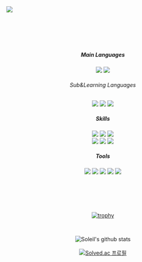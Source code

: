 <img align="center" src="https://capsule-render.vercel.app/api?type=venom&text=SoleiI%20Github&color=0:8871e5,100:b678c4&stroke=b678c4&height=200" />

<br><br><br><br>

<div align="center">
  
  <h5>Main Languages</h5>
	<img src="https://img.shields.io/badge/Java-007396?style=flat&logo=OpenJDK&logoColor=white" />
  <img src="https://img.shields.io/badge/JavaScript-F7DF1E?style=flat&logo=javascript&logoColor=white" />
  <h6>Sub&Learning Languages</h6>
  <img src="https://img.shields.io/badge/Python-3776AB?style=flat&logo=python&logoColor=white" />
  <img src="https://img.shields.io/badge/C++-00599C?style=flat&logo=cplusplus&logoColor=white" />
  <img src="https://img.shields.io/badge/TypeScript-3178C6?style=flat&logo=typescript&logoColor=white" />
  <p></p>
  
  <h5>Skills</h5>
  <img src="https://img.shields.io/badge/React-61DAFB?style=flat&logo=react&logoColor=black" />
  <img src="https://img.shields.io/badge/Sass-CC6699?style=flat&logo=sass&logoColor=white" />
  <img src="https://img.shields.io/badge/TweenMax-222222?style=flat&logo=greensock&logoColor=88CE02" />
  <br/>
  <img src="https://img.shields.io/badge/SpringBoot-6DB33F?style=flat&logo=springboot&logoColor=white" />
  <img src="https://img.shields.io/badge/MySQL-4479A1?style=flat&logo=mysql&logoColor=white" />
  <img src="https://img.shields.io/badge/AWS-232F3E?style=flat&logo=amazonaws&logoColor=white" />
  <p></p>

  <h5>Tools</h5>
  <img src="https://img.shields.io/badge/Git-F05032?style=flat&logo=git&logoColor=white" />
  <img src="https://img.shields.io/badge/GitHub-181717?style=flat&logo=github&logoColor=white" />
  <img src="https://img.shields.io/badge/vscode-007ACC?style=flat&logo=visualstudiocode&logoColor=white" />
  <img src="https://img.shields.io/badge/IntelliJ-000000?style=flat&logo=intellijidea&logoColor=white" />
  <img src="https://img.shields.io/badge/Figma-F24E1E?style=flat&logo=figma&logoColor=white" />

<br><br><br><br>

[![trophy](https://github-profile-trophy.vercel.app/?username=SoleiI&row=1)](https://github.com/ryo-ma/github-profile-trophy)

<br>

![SoleiI's github stats](https://github-readme-stats.vercel.app/api?username=SoleiI&show_icons=true)
<br><br>
[![Solved.ac
프로필](http://mazassumnida.wtf/api/v2/generate_badge?boj=kmsun0524)](https://solved.ac/profile/kmsun0524)

</div>
